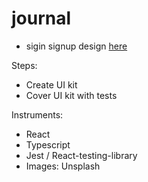 # journal

- sigin signup design [here](https://dribbble.com/shots/16705889-Login-Sign-up-AW-Universal-Page)

Steps:

- Create UI kit
- Cover UI kit with tests

Instruments:

- React
- Typescript
- Jest / React-testing-library
- Images: Unsplash